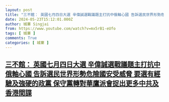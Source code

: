 ```yaml
---
layout: post
title: "三不館： 英國七月四日大選 辛偉誠選戰議題主打抗中俄軸心國 告訴選民世界形勢危險國安受威脅 要選有經驗及強硬的政黨 保守黨轉對華鷹派會捉出更多中共及香港間諜"
date: 2024-05-23T15:12:01.000Z
author: 城寨 Singjai
from: https://www.youtube.com/watch?v=mx5rB1-eUfo
tags: [ 城寨 ]
comments: True
categories: [ 城寨 ]
---
```

<!--1716477121000-->
[三不館： 英國七月四日大選 辛偉誠選戰議題主打抗中俄軸心國 告訴選民世界形勢危險國安受威脅 要選有經驗及強硬的政黨 保守黨轉對華鷹派會捉出更多中共及香港間諜](https://www.youtube.com/watch?v=mx5rB1-eUfo)
------

<div>

</div>
